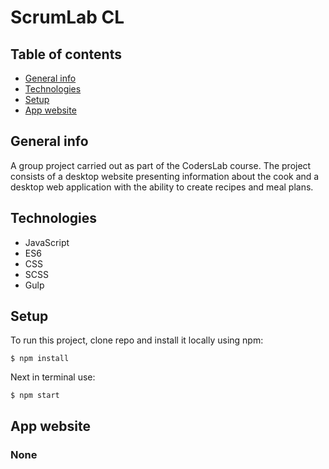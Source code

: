 # ScrumLab CL

## Table of contents
* [General info](#general-info)
* [Technologies](#Technologies)
* [Setup](#Setup)
* [App website](#App-website)

## General info

A group project carried out as part of the CodersLab course. The project consists of a desktop website presenting information about the cook and a desktop web application with the ability to create recipes and meal plans.

## Technologies
* JavaScript
* ES6
* CSS
* SCSS
* Gulp

## Setup
To run this project, clone repo and install it locally using npm:

```
$ npm install
```

Next in terminal use:
```
$ npm start
```
## App website

### None
